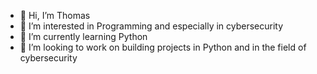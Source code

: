 - 👋 Hi, I’m Thomas
- 👀 I’m interested in Programming and especially in cybersecurity
- 🌱 I’m currently learning Python
- 💞️ I’m looking to work on building projects in Python and in the field of cybersecurity

<!---
Vylmion/Vylmion is a ✨ special ✨ repository because its `README.md` (this file) appears on your GitHub profile.
You can click the Preview link to take a look at your changes.
--->
